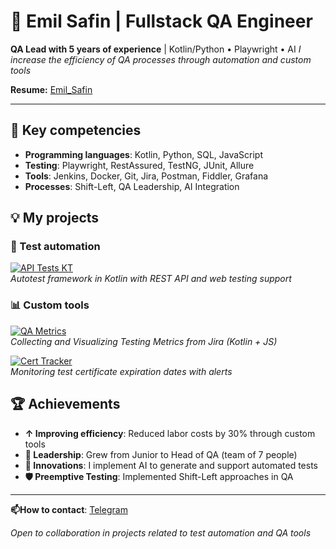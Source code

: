 # 🧪 Emil Safin | Fullstack QA Engineer

**QA Lead with 5 years of experience** | Kotlin/Python • Playwright • AI 
*I increase the efficiency of QA processes through automation and custom tools*

**Resume:** [Emil_Safin](Emil_Safin_CV.pdf)   

---

## 🚀 Key competencies

- **Programming languages**: Kotlin, Python, SQL, JavaScript
- **Testing**: Playwright, RestAssured, TestNG, JUnit, Allure
- **Tools**: Jenkins, Docker, Git, Jira, Postman, Fiddler, Grafana
- **Processes**: Shift-Left, QA Leadership, AI Integration

## 💡 My projects

### 🎯 Test automation
[![API Tests KT](https://img.shields.io/badge/🔗-EmSafi/api__tests__kt-blue?style=flat-square)](https://github.com/EmSafi/api_tests_kt)  
*Autotest framework in Kotlin with REST API and web testing support*

### 📊 Custom tools
[![QA Metrics](https://img.shields.io/badge/📈-Metrics_Collector-orange?style=flat-square)](https://github.com/EmSafi/qa_metrics_collector)  
*Collecting and Visualizing Testing Metrics from Jira (Kotlin + JS)*

[![Cert Tracker](https://img.shields.io/badge/🔐-QA_Cert_Tracker-green?style=flat-square)](https://github.com/EmSafi/qa_cert_tracker)  
*Monitoring test certificate expiration dates with alerts*

## 🏆 Achievements

- **↑ Improving efficiency**: Reduced labor costs by 30% through custom tools
- **👥 Leadership**: Grew from Junior to Head of QA (team of 7 people)
- **🤖 Innovations**: I implement AI to generate and support automated tests
- **🛡️ Preemptive Testing**: Implemented Shift-Left approaches in QA
---

**📫How to contact**: [Telegram](https://t.me/Safemi)

*Open to collaboration in projects related to test automation and QA tools*
